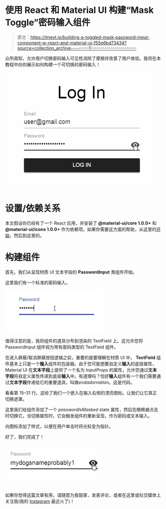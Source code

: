 # 使用 React 和 Material UI 构建“Mask Toggle”密码输入组件

> 原文：<https://itnext.io/building-a-toggled-mask-password-input-component-w-react-and-material-ui-f55e6bd73434?source=collection_archive---------1----------------------->

众所周知，允许用户切换密码输入可见性消除了摩擦并改善了用户体验。我将在本教程中向你展示如何构建一个可切换的密码输入！

![](img/94abcbc63168b0be409cf609aea4e455.png)

# 设置/依赖关系

本文假设你已经有了一个 React 应用，并安装了 **@material-ui/core 1.0.0+** 和 **@material-ui/icons 1.0.0+** 作为依赖项。如果你需要这方面的帮助，从这里的[开始](https://reactjs.org/docs/add-react-to-a-new-app.html)，然后到这里的。

# 构建组件

首先，我们从呈现材质 UI 文本字段的 **PasswordInput** 类组件开始。

这里我们有一个标准的密码输入。

![](img/1c98bca987fef247dd1551d2e3130855.png)

值得注意的是，我将组件的道具分布到渲染的 TextField 上。这允许您将 PasswordInput 组件视为带有密码类型的 TextField 组件。

在进入屏蔽/取消屏蔽按钮逻辑之前，重要的是要理解在材质 UI 中， **TextField** 组件基本上只是一个**输入**组件的包装器。由于您可能想要自定义**输入**的底层属性，Material UI 在**文本字段**上提供了一个名为 *InputProps* 的属性，允许您通过**文本字段**将自定义属性传递到底层**输入**中。有道理吗？恰好**输入**组件有一个我们需要通过**文本字段**传递给它的重要道具，叫做*endadornation*。这是代码。

看看第 15–31 行。这给了我们一个嵌入在输入右侧的漂亮图标。让我们让它真正切换遮罩。

这里我们给组件添加了一个 *passwordIsMasked* state 属性，然后在眼睛被点击时切换它。当切换属性时，它会触发组件的重新呈现，作为密码或文本输入。

向图标添加了样式，以便在用户单击时将光标变为指针。

好了，我们完成了！

![](img/e55bbffdf3aa515b014fa328675d1f2e.png)

如果你觉得这篇文章有用，请随意为我鼓掌，发表评论，或者在这里或社交媒体上关注我(我的 [Instagram](https://www.instagram.com/shawn.webdev/) 最近火了)！